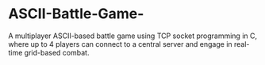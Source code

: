 # ASCII-Battle-Game-
A multiplayer ASCII-based battle game using TCP socket programming in C, where up to 4 players can connect to a central server and engage in real-time grid-based combat.
